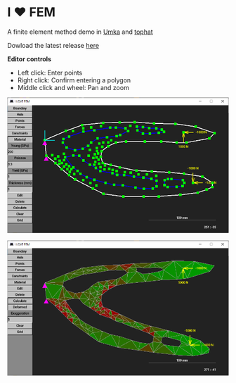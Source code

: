 # I ❤︎ FEM
A finite element method demo in [Umka](https://github.com/vtereshkov/umka-lang) and [tophat](https://tophat2d.dev/)

Dowload the latest release [here](https://github.com/vtereshkov/fem/releases)

**Editor controls**
* Left click: Enter points
* Right click: Confirm entering a polygon
* Middle click and wheel: Pan and zoom

![](fem1.png)

![](fem2.png)
